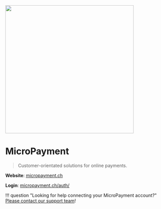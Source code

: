 <img src="https://static.openfintech.io/payment_providers/micropayments/logo.svg?w=400" width="400px" >

# MicroPayment

> Customer-orientated solutions for online payments.

**Website**: [micropayment.ch](https://www.micropayment.ch/)

**Login**: [micropayment.ch/auth/](https://www.micropayment.ch/auth/login/?)

!!! question "Looking for help connecting your MicroPayment account?"
    <!--email_off-->[Please contact our support team](mailto:{{custom.support_email}})<!--/email_off-->!